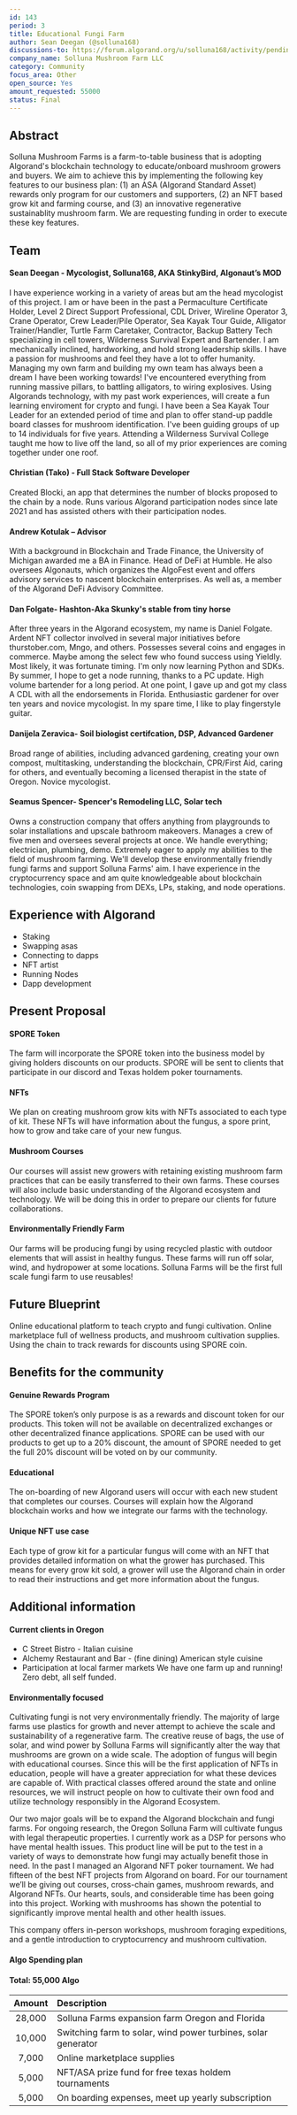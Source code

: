 ```yaml
---
id: 143
period: 3
title: Educational Fungi Farm
author: Sean Deegan (@solluna168)
discussions-to: https://forum.algorand.org/u/solluna168/activity/pending
company_name: Solluna Mushroom Farm LLC
category: Community
focus_area: Other
open_source: Yes
amount_requested: 55000
status: Final
---
```


## Abstract
Solluna Mushroom Farms is a farm-to-table business that is adopting Algorand's blockchain technology to educate/onboard mushroom growers and buyers.
We aim to achieve this by implementing the following key features to our business plan: (1) an ASA (Algorand Standard Asset) rewards only program for our customers and supporters, (2) an NFT based grow kit and farming course, and (3) an innovative regenerative sustainablity mushroom farm. We are requesting funding in order to execute these key features.

## Team

#### Sean Deegan - Mycologist, Solluna168, AKA StinkyBird, Algonaut’s MOD
I have experience working in a variety of areas but am the head mycologist of this project. I am or have been in the past a Permaculture Certificate Holder, Level 2 Direct Support Professional, CDL Driver, Wireline Operator 3, Crane Operator, Crew Leader/Pile Operator, Sea Kayak Tour Guide, Alligator Trainer/Handler, Turtle Farm Caretaker, Contractor, Backup Battery Tech specializing in cell towers, Wilderness Survival Expert and Bartender. I am mechanically inclined, hardworking, and hold strong leadership skills. I have a passion for mushrooms and feel they have a lot to offer humanity. Managing my own farm and building my own team has always been a dream I have been working towards! I've encountered everything from running massive pillars, to battling alligators, to wiring explosives. Using Algorands technology, with my past work experiences, will create a fun learning enviroment for crypto and fungi. I have been a Sea Kayak Tour Leader for an extended period of time and plan to offer stand-up paddle board classes for mushroom identification. I've been guiding groups of up to 14 individuals for five years. Attending a Wilderness Survival College taught me how to live off the land, so all of my prior experiences are coming together under one roof.

#### Christian (Tako) - Full Stack Software Developer

Created Blocki, an app that determines the number of blocks proposed to the chain by a node. Runs various Algorand participation nodes since late 2021 and has assisted others with their participation nodes.

#### Andrew Kotulak – Advisor

With a background in Blockchain and Trade Finance, the University of Michigan awarded me a BA in Finance. Head of DeFi at Humble. He also oversees Algonauts, which organizes the AlgoFest event and offers advisory services to nascent blockchain enterprises. As well as, a member of the Algorand DeFi Advisory Committee.

#### Dan Folgate- Hashton-Aka Skunky's stable from tiny horse

After three years in the Algorand ecosystem, my name is Daniel Folgate. Ardent NFT collector involved in several major initiatives before thurstober.com, Mngo, and others. Possesses several coins and engages in commerce. Maybe among the select few who found success using Yieldly. Most likely, it was fortunate timing. I'm only now learning Python and SDKs. By summer, I hope to get a node running, thanks to a PC update. High volume bartender for a long period. At one point, I gave up and got my class A CDL with all the endorsements in Florida. Enthusiastic gardener for over ten years and novice mycologist. In my spare time, I like to play fingerstyle guitar.

#### Danijela Zeravica- Soil biologist certifcation, DSP, Advanced Gardener

Broad range of abilities, including advanced gardening, creating your own compost, multitasking, understanding the blockchain, CPR/First Aid, caring for others, and eventually becoming a licensed therapist in the state of Oregon. Novice mycologist.

#### Seamus Spencer- Spencer's Remodeling LLC, Solar tech

Owns a construction company that offers anything from playgrounds to solar installations and upscale bathroom makeovers. Manages a crew of five men and oversees several projects at once. We handle everything; electrician, plumbing, demo. Extremely eager to apply my abilities to the field of mushroom farming. We'll develop these environmentally friendly fungi farms and support Solluna Farms' aim. I have experience in the cryptocurrency space and am quite knowledgeable about blockchain technologies, coin swapping from DEXs, LPs, staking, and node operations.

## Experience with Algorand

- Staking
- Swapping asas
- Connecting to dapps
- NFT artist
- Running Nodes
- Dapp development 

## Present Proposal

#### SPORE Token
The farm will incorporate the SPORE token into the business model by giving holders discounts on our products. SPORE will be sent to clients that participate in our discord and Texas holdem poker tournaments.

#### NFTs
We plan on creating mushroom grow kits with NFTs associated to each type of kit. These NFTs will have information about the fungus, a spore print, how to grow and take care of your new fungus.

#### Mushroom Courses
Our courses will assist new growers with retaining existing mushroom farm practices that can be easily transferred to their own farms. These courses will also include basic understanding of the Algorand ecosystem and technology. We will be doing this in order to prepare our clients for future collaborations.

#### Environmentally Friendly Farm
Our farms will be producing fungi by using recycled plastic with outdoor elements that will assist in healthy fungus. These farms will run off solar, wind, and hydropower at some locations. Solluna Farms will be the first full scale fungi farm to use reusables!

## Future Blueprint
Online educational platform to teach crypto and fungi cultivation. Online marketplace full of wellness products, and mushroom cultivation supplies. Using the chain to track rewards for discounts using SPORE coin.

## Benefits for the community

#### Genuine Rewards Program
The SPORE token’s only purpose is as a rewards and discount token for our products. This token will not be available on decentralized exchanges or other decentralized finance applications. SPORE can be used with our products to get up to a 20% discount, the amount of SPORE needed to get the full 20% discount will be voted on by our community.

#### Educational
The on-boarding of new Algorand users will occur with each new student that completes our courses. Courses will explain how the Algorand blockchain works and how we integrate our farms with the technology.

#### Unique NFT use case
Each type of grow kit for a particular fungus will come with an NFT that provides detailed information on what the grower has purchased. This means for every grow kit sold, a grower will use the Algorand chain in order to read their instructions and get more information about the fungus.

## Additional information

#### Current clients in Oregon
- C Street Bistro - Italian cuisine
- Alchemy Restaurant and Bar - (fine dining) American style cuisine
- Participation at local farmer markets
  We have one farm up and running! Zero debt, all self funded. 

#### Environmentally focused
Cultivating fungi is not very environmentally friendly. The majority of large farms use plastics for growth and never attempt to achieve the scale and sustainability of a regenerative farm. The creative reuse of bags, the use of solar, and wind power by Solluna Farms will significantly alter the way that mushrooms are grown on a wide scale. The adoption of fungus will begin with educational courses. Since this will be the first application of NFTs in education, people will have a greater appreciation for what these devices are capable of. With practical classes offered around the state and online resources, we will instruct people on how to cultivate their own food and utilize technology responsibly in the Algorand Ecosystem.

Our two major goals will be to expand the Algorand blockchain and fungi farms. For ongoing research, the Oregon Solluna Farm will cultivate fungus with legal therapeutic properties. I currently work as a DSP for persons who have mental health issues. This product line will be put to the test in a variety of ways to demonstrate how fungi may actually benefit those in need. In the past I managed an Algorand NFT poker tournament. We had fifteen of the best NFT projects from Algorand on board. For our tournament we’ll be giving out courses, cross-chain games, mushroom rewards, and Algorand NFTs. Our hearts, souls, and considerable time has been going into this project. Working with mushrooms has shown the potential to significantly improve mental health and other health issues.

This company offers in-person workshops, mushroom foraging expeditions, and a gentle introduction to cryptocurrency and mushroom cultivation.

#### Algo Spending plan

#### Total: 55,000 Algo

| Amount | Description                                                   |
| :----: | :------------------------------------------------------------ |
| 28,000 | Solluna Farms expansion farm Oregon and Florida               |
| 10,000 | Switching farm to solar, wind power turbines, solar generator |
| 7,000  | Online marketplace supplies                                   |
| 5,000  | NFT/ASA prize fund for free texas holdem tournaments          |
| 5,000  | On boarding expenses, meet up yearly subscription             |
